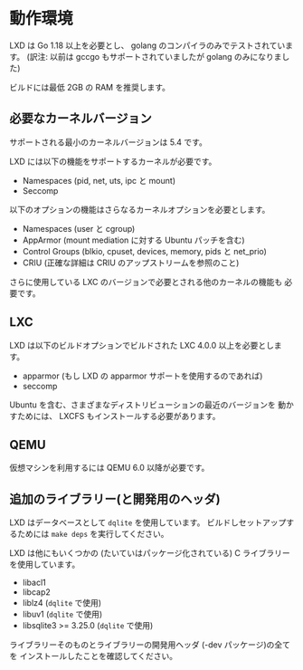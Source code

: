 # 動作環境
LXD は Go 1.18 以上を必要とし、 golang のコンパイラのみでテストされています。
(訳注: 以前は gccgo もサポートされていましたが golang のみになりました)

ビルドには最低 2GB の RAM を推奨します。

## 必要なカーネルバージョン
サポートされる最小のカーネルバージョンは 5.4 です。

LXD には以下の機能をサポートするカーネルが必要です。

 * Namespaces (pid, net, uts, ipc と mount)
 * Seccomp

以下のオプションの機能はさらなるカーネルオプションを必要とします。

 * Namespaces (user と cgroup)
 * AppArmor (mount mediation に対する Ubuntu パッチを含む)
 * Control Groups (blkio, cpuset, devices, memory, pids と net\_prio)
 * CRIU (正確な詳細は CRIU のアップストリームを参照のこと)

さらに使用している LXC のバージョンで必要とされる他のカーネルの機能も
必要です。

## LXC
LXD は以下のビルドオプションでビルドされた LXC 4.0.0 以上を必要とします。

 * apparmor (もし LXD の apparmor サポートを使用するのであれば)
 * seccomp

Ubuntu を含む、さまざまなディストリビューションの最近のバージョンを
動かすためには、 LXCFS もインストールする必要があります。

## QEMU
仮想マシンを利用するには QEMU 6.0 以降が必要です。

## 追加のライブラリー(と開発用のヘッダ)
LXD はデータベースとして `dqlite` を使用しています。
ビルドしセットアップするためには `make deps` を実行してください。

LXD は他にもいくつかの (たいていはパッケージ化されている) C ライブラリーを使用しています。

 - libacl1
 - libcap2
 - liblz4 (`dqlite` で使用)
 - libuv1 (`dqlite` で使用)
 - libsqlite3 >= 3.25.0 (`dqlite` で使用)

ライブラリーそのものとライブラリーの開発用ヘッダ (-dev パッケージ)の全てを
インストールしたことを確認してください。
